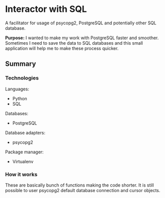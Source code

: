# Interactor with SQL

A facilitator for usage of psycopg2, PostgreSQL and potentially other SQL database.

**Purpose:** I wanted to make my work with PostgreSQL faster and smoother. Sometimes I need to save the data to SQL databases and this small application will help me to make these process quicker.

## Summary

### Technologies

Languages:

* Python
* SQL

Databases:

* PostgreSQL

Database adapters:

* psycopg2

Package manager:

* Virtualenv

### How it works

These are basically bunch of functions making the code shorter. It is still possible to user psycopg2 default database connection and cursor objects.